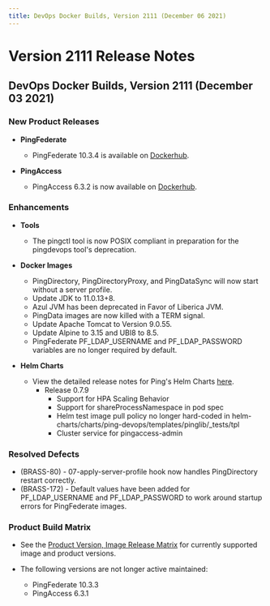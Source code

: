 ```yaml
---
title: DevOps Docker Builds, Version 2111 (December 06 2021)
---
```

# Version 2111 Release Notes

## DevOps Docker Builds, Version 2111 (December 03 2021)

### New Product Releases

- **PingFederate**
    - PingFederate 10.3.4 is available on [Dockerhub](https://hub.docker.com/r/pingidentity/pingfederate).


- **PingAccess**
    - PingAccess 6.3.2 is now available on [Dockerhub](https://hub.docker.com/r/pingidentity/pingaccess).



### Enhancements

- **Tools**
    - The pingctl tool is now POSIX compliant in preparation for the pingdevops tool's deprecation.


- **Docker Images**
    - PingDirectory, PingDirectoryProxy, and PingDataSync will now start without a server profile.
    - Update JDK to 11.0.13+8.
    - Azul JVM has been deprecated in Favor of Liberica JVM.
    - PingData images are now killed with a TERM signal.
    - Update Apache Tomcat to Version 9.0.55.
    - Update Alpine to 3.15 and UBI8 to 8.5.
    - PingFederate PF_LDAP_USERNAME and PF_LDAP_PASSWORD variables are no longer required by default.


- **Helm Charts**
    - View the detailed release notes for Ping's Helm Charts [here](https://helm.pingidentity.com/release-notes).
        - Release 0.7.9
            - Support for HPA Scaling Behavior
            - Support for shareProcessNamespace in pod spec
            - Helm test image pull policy no longer hard-coded in helm-charts/charts/ping-devops/templates/pinglib/_tests/tpl
            - Cluster service for pingaccess-admin






### Resolved Defects

- (BRASS-80) - 07-apply-server-profile hook now handles PingDirectory restart correctly.
- (BRASS-172) - Default values have been added for PF_LDAP_USERNAME and PF_LDAP_PASSWORD to work around startup errors for PingFederate images.

### Product Build Matrix

- See the [Product Version, Image Release Matrix](../../reference/productVersionMatrix/)
for currently supported image and product versions.

- The following versions are not longer active maintained:
    - PingFederate 10.3.3
    - PingAccess 6.3.1
